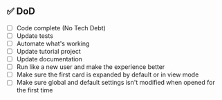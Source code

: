 ## :white_check_mark: DoD

- [ ] Code complete (No Tech Debt)
- [ ] Update tests
- [ ] Automate what's working
- [ ] Update tutorial project
- [ ] Update documentation
- [ ] Run like a new user and make the experience better
- [ ] Make sure the first card is expanded by default or in view mode
- [ ] Make sure global and default settings isn't modified when opened for the first time
